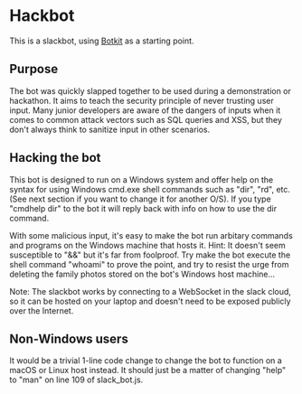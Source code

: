 # Hackbot

This is a slackbot, using [Botkit](http://howdy.ai/botkit) as a starting point.

## Purpose

The bot was quickly slapped together to be used during a demonstration or hackathon.  It aims to teach the security principle of never trusting user input.  Many junior developers are aware of the dangers of inputs when it comes to common attack vectors such as SQL queries and XSS, but they don't always think to sanitize input in other scenarios.

## Hacking the bot

This bot is designed to run on a Windows system and offer help on the syntax for using Windows cmd.exe shell commands such as "dir", "rd", etc.  (See next section if you want to change it for another O/S).  If you type "cmdhelp dir" to the bot it will reply back with info on how to use the dir command.

With some malicious input, it's easy to make the bot run arbitary commands and programs on the Windows machine that hosts it.  Hint: It doesn't seem susceptible to "&&" but it's far from foolproof.  Try make the bot execute the shell command "whoami" to prove the point, and try to resist the urge from deleting the family photos stored on the bot's Windows host machine...

Note: The slackbot works by connecting to a WebSocket in the slack cloud, so it can be hosted on your laptop and doesn't need to be exposed publicly over the Internet.

## Non-Windows users

It would be a trivial 1-line code change to change the bot to function on a macOS or Linux host instead.  It should just be a matter of changing "help" to "man" on line 109 of slack_bot.js.
